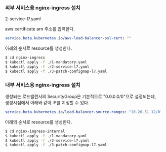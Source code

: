 ### 외부 서비스용 nginx-ingress 설치

2-service-l7.yaml

aws certificate arn 주소를 입력한다.

```yaml
service.beta.kubernetes.io/aws-load-balancer-ssl-cert: ""
```



아래의 순서로 resource를 생성한다.

```bash
$ cd nginx-ingress
$ kubectl apply -f ./1-mandatory.yaml
$ kubectl apply -f ./2-service-l7.yaml
$ kubectl apply -f ./3-patch-configmap-l7.yaml
```



### 내부 서비스용 nginx-ingress 설치

생성되는 로드밸런서의 SecurityGroup은 기본적으로 "0.0.0.0/0"으로 설정되는데, 생성시점에서 아래와 같이 IP를 지정할 수 있다. 

```yaml
service.beta.kubernetes.io/load-balancer-source-ranges: "10.20.31.12/0"
```



아래의 순서로 resource를 생성한다.

```bash
$ cd nginx-ingress-internal
$ kubectl apply -f ./1-mandatory.yaml
$ kubectl apply -f ./2-service-l7.yaml
$ kubectl apply -f ./3-patch-configmap-l7.yaml
```

